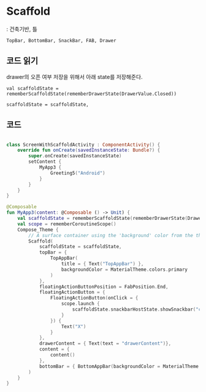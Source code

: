 # Scaffold

: 건축기반, 틀

`TopBar, BottomBar, SnackBar, FAB, Drawer`

## 코드 읽기

drawer의 오픈 여부 저장을 위해서 아래 state를 저장해준다.

`val scaffoldState = rememberScaffoldState(rememberDrawerState(DrawerValue.Closed))`

`scaffoldState = scaffoldState,`

## 코드

```kotlin

class ScreenWithScaffoldActivity : ComponentActivity() {
    override fun onCreate(savedInstanceState: Bundle?) {
        super.onCreate(savedInstanceState)
        setContent {
            MyApp3 {
                Greeting5("Android")
            }
        }
    }
}

@Composable
fun MyApp3(content: @Composable () -> Unit) {
    val scaffoldState = rememberScaffoldState(rememberDrawerState(DrawerValue.Closed))
    val scope = rememberCoroutineScope()
    Compose_Theme {
        // A surface container using the 'background' color from the theme
        Scaffold(
            scaffoldState = scaffoldState,
            topBar = {
                TopAppBar(
                    title = { Text("TopAppBar") },
                    backgroundColor = MaterialTheme.colors.primary
                )
            },
            floatingActionButtonPosition = FabPosition.End,
            floatingActionButton = {
                FloatingActionButton(onClick = {
                    scope.launch {
                        scaffoldState.snackbarHostState.showSnackbar("clicked..")
                    }
                }) {
                    Text("X")
                }
            },
            drawerContent = { Text(text = "drawerContent")},
            content = {
                content()
            },
            bottomBar = { BottomAppBar(backgroundColor = MaterialTheme.colors.primary) { Text("BottomAppBar") } }
        )
    }
}
```
